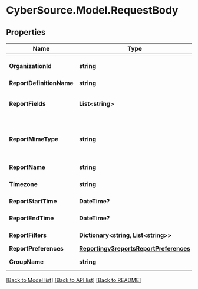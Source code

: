 # CyberSource.Model.RequestBody
## Properties

Name | Type | Description | Notes
------------ | ------------- | ------------- | -------------
**OrganizationId** | **string** | Valid CyberSource Organization Id | [optional] 
**ReportDefinitionName** | **string** |  | [optional] 
**ReportFields** | **List&lt;string&gt;** | List of fields which needs to get included in a report | [optional] 
**ReportMimeType** | **string** | &#39;Format of the report&#39;                  Valid values: - application/xml - text/csv  | [optional] 
**ReportName** | **string** | Name of the report | [optional] 
**Timezone** | **string** | Timezone of the report | [optional] 
**ReportStartTime** | **DateTime?** | Start time of the report | [optional] 
**ReportEndTime** | **DateTime?** | End time of the report | [optional] 
**ReportFilters** | **Dictionary&lt;string, List&lt;string&gt;&gt;** | List of filters to apply | [optional] 
**ReportPreferences** | [**Reportingv3reportsReportPreferences**](Reportingv3reportsReportPreferences.md) |  | [optional] 
**GroupName** | **string** | Specifies the group name | [optional] 

[[Back to Model list]](../README.md#documentation-for-models) [[Back to API list]](../README.md#documentation-for-api-endpoints) [[Back to README]](../README.md)

